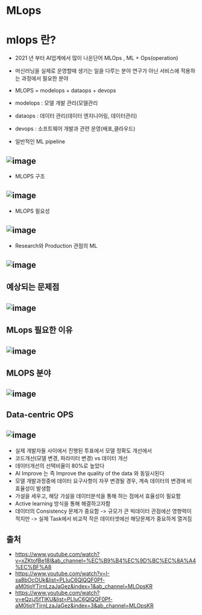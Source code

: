 # MLops
# mlops 란? 
- 2021 년 부터 AI업계에서 많이 나온단어 MLOps , ML + Ops(operation)
- 머신러닝을 실제로 운영할때 생기는 일을 다루는 분야 연구가 아닌 서비스에 적용하는 과정에서 필요한 분야
- MLOPS = modelops + dataops + devops
- modelops : 모델 개발 관리(모델관리
- dataops : 데이터 관리(데이터 엔지니어링, 데이터관리)
- devops : 소프트웨어 개발과 관련 운영(배포,클라우드)


- 일반적인 ML pipeline
## ![image](https://user-images.githubusercontent.com/54635552/178142170-1a5fd7bf-3141-4151-93f9-235c6570175c.png)

- MLOPS 구조
## ![image](https://user-images.githubusercontent.com/54635552/178142205-e5cbc174-e82e-43a4-912f-644639cf3cdd.png)

- MLOPS 필요성
## ![image](https://user-images.githubusercontent.com/54635552/178142242-746d725a-70e9-424c-a69f-f749adb66d53.png)

- Research와 Production 관점의 ML
## ![image](https://user-images.githubusercontent.com/54635552/178142321-0284eb53-57b2-40a2-9317-c493d3e76f88.png)

## 예상되는 문제점
## ![image](https://user-images.githubusercontent.com/54635552/178141311-80735b90-ca1d-4648-8092-621a4c00e0de.png)

## MLops 필요한 이유
## ![image](https://user-images.githubusercontent.com/54635552/178141345-27fccabd-9787-4be0-8c8f-b7b0afbcf47d.png)

## MLOPS 분야
## ![image](https://user-images.githubusercontent.com/54635552/178142817-7109583f-3f09-4dc1-b5b5-dc71df6ef111.png)

## Data-centric OPS
## ![image](https://user-images.githubusercontent.com/54635552/178146719-68b7213a-63fe-48df-9443-c315392549fa.png)
- 실제 개발자들 사이에서 진행된 투표에서 모델 정확도 개선에서
- 코드개선(모델 변경, 파라미터 변경) vs 데이터 개선
- 데이터개선의 선택비율이 80%로 높았다
- AI Improve 는 즉 Improve the quality of the data 와 동일시된다
- 모델 개발과정중에 데이터 요구사항이 자꾸 변경될 경우, 계속 데이터의 변경에 비효율성이 발생함
- 가설을 세우고, 해당 가설을 데이터분석을 통해 하는 점에서 효율성이 필요함
- Active learning 방식을 통해 해결하고자함
- 데이터의 Consistency 문제가 중요함 -> 규모가 큰 빅데이터 관점에선 영향력이적지만 -> 실제 Task에서 비교적 작은 데이터셋에선 해당문제가 중요하게 열겨짐

## 출처
- https://www.youtube.com/watch?v=xZKtofBe18I&ab_channel=%EC%B9%B4%EC%9D%BC%EC%8A%A4%EC%BF%A8
- https://www.youtube.com/watch?v=I-sa8bOcOUk&list=PLIuC6QlQQF0Pf-aM0tioYTjrnLzaJaGez&index=1&ab_channel=MLOpsKR
- https://www.youtube.com/watch?v=eQzjJ5fTlKU&list=PLIuC6QlQQF0Pf-aM0tioYTjrnLzaJaGez&index=3&ab_channel=MLOpsKR

